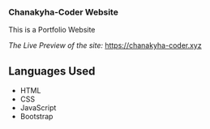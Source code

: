 ### Chanakyha-Coder Website

This is a Portfolio Website

*The Live Preview of the site:*  https://chanakyha-coder.xyz



## Languages Used

- HTML
- CSS
- JavaScript
- Bootstrap
